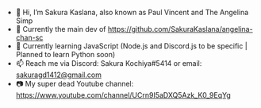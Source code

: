 - 👋 Hi, I’m Sakura Kaslana, also known as Paul Vincent and The Angelina Simp
- 🤖️ Currently the main dev of https://github.com/SakuraKaslana/angelina-chan-sc
- 🌱 Currently learning JavaScript (Node.js and Discord.js to be specific | Planned to learn Python soon)
- 📫 Reach me via Discord: Sakura Kochiya#5414 or email: sakuragd1412@gmail.com
- 📷 My super dead Youtube channel: https://www.youtube.com/channel/UCrn9I5aDXQ5Azk_K0_9EqYg

<!--
**SakuraKaslana/SakuraKaslana** is a ✨ _special_ ✨ repository because its `README.md` (this file) appears on your GitHub profile.

Here are some ideas to get you started:

- 🔭 I’m currently working on ...
- 🌱 I’m currently learning ...
- 👯 I’m looking to collaborate on ...
- 🤔 I’m looking for help with ...
- 💬 Ask me about ...
- 📫 How to reach me: ...
- 😄 Pronouns: ...
- ⚡ Fun fact: ...
-->

